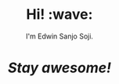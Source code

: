 <h1 align='center'> Hi! :wave:</h1>
<p align='center'>I'm Edwin Sanjo Soji.</p>
<h1 align='center'><i>Stay awesome!</i></h1>
